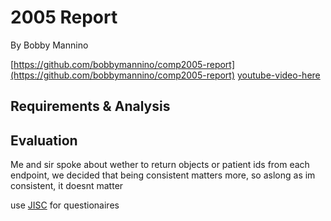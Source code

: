 # 2005 Report

By Bobby Mannino

[https://github.com/bobbymannino/comp2005-report](https://github.com/bobbymannino/comp2005-report)
[youtube-video-here](https://youtu.be)

## Requirements & Analysis

## Evaluation

Me and sir spoke about wether to return objects or patient ids from each
endpoint, we decided that being consistent matters more, so aslong as im
consistent, it doesnt matter

use [JISC](onlinesurverys.ac.uk) for questionaires
